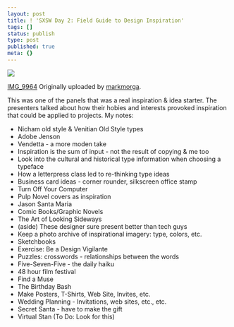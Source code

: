 ```yaml
---
layout: post
title: ! 'SXSW Day 2: Field Guide to Design Inspiration'
tags: []
status: publish
type: post
published: true
meta: {}
---
```

[![](http://farm1.static.flickr.com/182/426455370_4be005e5a7_m.jpg)](http://www.flickr.com/photos/markmorga/426455370/)

[IMG_9964](http://www.flickr.com/photos/markmorga/426455370/) Originally uploaded by [markmorga](http://www.flickr.com/people/markmorga/).

This was one of the panels that was a real inspiration & idea starter.  The presenters talked about how their hobies and interests provoked inspiration that could be applied to projects.  My notes:

* Nicham old style & Venitian Old Style types
* Adobe Jenson
* Vendetta - a more moden take
* Inspiration is the sum of input - not the result of copying & me too
* Look into the cultural and historical type information when choosing a typeface
* How a letterpress class led to re-thinking type ideas
* Business card ideas - corner rounder, silkscreen office stamp
* Turn Off Your Computer
* Pulp Novel covers as inspiration
* Jason Santa Maria
* Comic Books/Graphic Novels
* The Art of Looking Sideways
* (aside) These designer sure present better than tech guys
* Keep a photo archive of inspirational imagery: type, colors, etc.
* Sketchbooks
* Exercise: Be a Design Vigilante
* Puzzles: crosswords - relationships between the words
* Five-Seven-Five - the daily haiku
* 48 hour film festival
* Find a Muse
* The Birthday Bash
* Make Posters, T-Shirts, Web Site, Invites, etc.
* Wedding Planning - Invitations, web sites, etc., etc.
* Secret Santa - have to make the gift
* Virtual Stan (To Do: Look for this)
